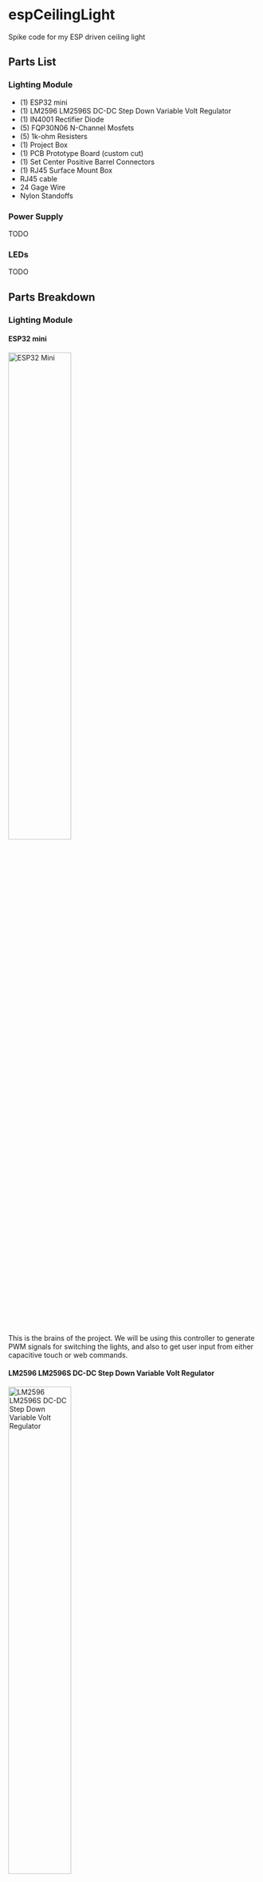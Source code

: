 # espCeilingLight
Spike code for my ESP driven ceiling light

## Parts List

### Lighting Module
- (1) ESP32 mini
- (1) LM2596 LM2596S DC-DC Step Down Variable Volt Regulator
- (1) IN4001 Rectifier Diode
- (5) FQP30N06 N-Channel Mosfets
- (5) 1k-ohm Resisters
- (1) Project Box
- (1) PCB Prototype Board (custom cut)
- (1) Set Center Positive Barrel Connectors
- (1) RJ45 Surface Mount Box
- RJ45 cable
- 24 Gage Wire
- Nylon Standoffs

### Power Supply
TODO

### LEDs
TODO

## Parts Breakdown
### Lighting Module
#### ESP32 mini

<img src="docs/bom/ESP_32mini.jpg" alt="ESP32 Mini" width="50%" height="50%">

This is the brains of the project.  We will be using this controller to generate PWM signals for switching the lights, and also to get user input from either capacitive touch or web commands.

#### LM2596 LM2596S DC-DC Step Down Variable Volt Regulator

<img src="docs/bom/DCDC.jpg" alt="LM2596 LM2596S DC-DC Step Down Variable Volt Regulator" width="50%" height="50%">

We need this regulator to provide 5V power to the ESP-32 controller.  We expect the lighting module to take 12V DC power in order to run the 12V LEDs, so this power needs to be stepped down to 5V for the controller.

#### IN4001 Rectifier Diode

<img src="docs/bom/Diodes.jpg" alt="IN4001 Rectifier Diode" width="50%" height="50%">

This is optional.  Without the diode, powering the ESP-32 through the USB will activate the DC-DC power LED, even when the DC-DC is unpowered from the 12V power source.  This diode will break the voltage field from the ESP-32 to the DC-DC, while allowing voltage from the DC-DC to the ESP-32.  Other diodes will work, but I just chose the IN4001

#### (5) FQP30N06 N-Channel Mosfets

<img src="docs/bom/Mosfets.jpg" alt="FQP30N06 N-Channel Mosfets" width="50%" height="50%">

These are the switches to provide 12V PWM signals to the LEDs.  They are triggered by a 3.3V PWM signal from the ESP-32 controller.

#### 1k-ohm Resisters
These are probably optional, but recommended.  When the Mosfets are triggered, they look like a short-circuit for about 30ns.  The resister prevents over-current from the ESP-32 GPIO pins.  The ESP-32 probably has over-current protection, but we probably should not rely on it.

#### Project Box

<img src="docs/bom/ProjectBox.jpg" alt="Project Box" width="50%" height="50%">

An aluminum box to contain the lighting module.  Holes are cut where necessary.

#### PCB Prototype Board (custom cut)

<img src="docs/bom/PcbBoards.jpg" alt="PCB Boards" width="50%" height="50%">

This fits into the project box and ties all the components together.

#### Set Center Positive Barrel Connectors
For 12V input power

#### RJ45 Surface Mount Box

<img src="docs/bom/RJ45_box.jpg" alt="RJ45 Surface Mount Box" width="50%" height="50%">

We supply the 12V PWM signals from the mosfets to the LEDs through this box.

#### RJ45 cable
To connect the lighting module to the LEDs.

#### Nylon Standoffs

We secure DCDC to the PCB board using non-conductive nylon standoffs.

<img src="docs/bom/NylonStandoffs.jpg" alt="Nylon Standoffs" width="50%" height="50%">

#### 5A 12v Power Supply
To provide 12v

<img src="docs/bom/5APS.jpg" alt="5A 12v Power Supply" width="50%" height="50%">


